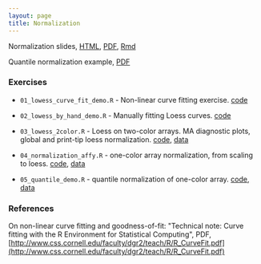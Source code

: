 ```yaml
---
layout: page
title: Normalization
---
```


Normalization slides, [HTML](/BIOS567/assets/presentation_Normalization/Normalization.html), [PDF](/BIOS567/assets/presentation_Normalization/Normalization.pdf), [Rmd](/BIOS567/assets/presentation_Normalization/Normalization.Rmd)

Quantile normalization example, [PDF](/BIOS567/assets/presentation_Normalization/Quantile_normalization_example.pdf)

### Exercises

- `01_lowess_curve_fit_demo.R` - Non-linear curve fitting exercise. [code](/BIOS567/assets/presentation_Normalization/01_lowess_curve_fit_demo.R)

- `02_lowess_by_hand_demo.R` - Manually fitting Loess curves. [code](/BIOS567/assets/presentation_Normalization/02_lowess_by_hand_demo.R)

- `03_lowess_2color.R` - Loess on two-color arrays. MA diagnostic plots, global and print-tip loess normalization. [code](/BIOS567/assets/presentation_Normalization/03_lowess_2color.R), [data](/BIOS567/assets/presentation_Quality/spotted.zip)

- `04_normalization_affy.R` - one-color array normalization, from scaling to loess. [code](/BIOS567/assets/presentation_Normalization/04_normalization_affy.R), [data](/BIOS567/assets/presentation_Quality/affy.zip)

- `05_quantile_demo.R` - quantile normalization of one-color array. [code](/BIOS567/assets/presentation_Normalization/05_quantile_demo.R), [data](/BIOS567/assets/presentation_Quality/affy.zip)

### References

On non-linear curve fitting and goodness-of-fit: "Technical note: Curve fitting with the R Environment for Statistical Computing", PDF, [http://www.css.cornell.edu/faculty/dgr2/teach/R/R_CurveFit.pdf](http://www.css.cornell.edu/faculty/dgr2/teach/R/R_CurveFit.pdf)

